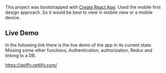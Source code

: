This project was bootstrapped with [Create React App](https://github.com/facebook/create-react-app).
Used the mobile first design approach. So it would be best to view in mobile view or a mobile device.

## Live Demo

In the following link there is the live demo of the app in its current state. Missing some other functions, Authentication, authorization, Redux and linking to a DB.

https://spiffy.netlify.com/
